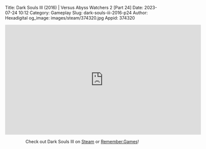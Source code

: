 Title: Dark Souls III (2016) | Versus Abyss Watchers 2 [Part 24]
Date: 2023-07-24 10:12
Category: Gameplay
Slug: dark-souls-iii-2016-p24
Author: Hexadigital
og_image: images/steam/374320.jpg
Appid: 374320

<center><iframe src="https://www.youtube.com/embed/-Em8Rscm_tw?feature=oembed" allow="accelerometer; autoplay; encrypted-media; gyroscope; picture-in-picture" width="640" height="360" frameborder="0"></iframe>

Check out Dark Souls III on [Steam](https://store.steampowered.com/app/374320/?curator_clanid=34633900) or [Remember.Games](https://remember.games/game/340/dark-souls-iii/)!</center>